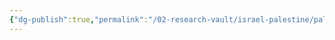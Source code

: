 ```yaml
---
{"dg-publish":true,"permalink":"/02-research-vault/israel-palestine/palestine/munich-massacre/","updated":"2025-08-21T16:32:14.503-04:00"}
---
```


